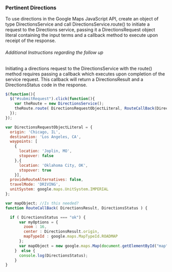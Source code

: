 

### Pertinent Directions
To use directions in the Google Maps JavaScript API, create an object of type DirectionsService and call DirectionsService.route() to initiate a request to the Directions service, passing it a DirectionsRequest object literal containing the input terms and a callback method to execute upon receipt of the response.

###### Additional Instructions regarding the follow up
Initiating a directions request to the DirectionsService with the route() method requires passing a callback which executes upon completion of the service request. This callback will return a DirectionsResult and a DirectionsStatus code in the response.

```js
$(function(){
  $("#submitRequest").click(function(){
    var theRoute = new DirectionsService();
    theRoute.route( DirectionsRequestObjectLiteral, RouteCallBack(DirectionsResult, DirectionsStatus) );
  });
});

var DirectionsRequestObjectLiteral = {
  origin: 'Chicago, IL',
  destination: 'Los Angeles, CA',
  waypoints: [
    {
      location: 'Joplin, MO',
      stopover: false
    },{
      location: 'Oklahoma City, OK',
      stopover: true
    }],
  provideRouteAlternatives: false,
  travelMode: 'DRIVING',
  unitSystem: google.maps.UnitSystem.IMPERIAL
};

var mapObject; //Is this needed?
function RouteCallBack( DirectionsResult, DirectionsStatus ) {

  if ( DirectionsStatus === "ok") {
      var myOptions = {
        zoom : 16,
        center : DirectionsResult.origin,
        mapTypeId : google.maps.MapTypeId.ROADMAP
      };
      var mapObject = new google.maps.Map(document.getElementById("map"), myOptions);
    }  else {
      console.log(DirectionsStatus);
    }
}
```
